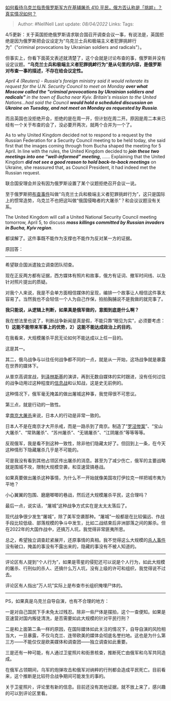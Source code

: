 [如何看待乌克兰指责俄罗斯军方在基辅屠杀 410 平民，俄方否认称是「挑衅」？真实情况如何？](https://www.zhihu.com/question/525901706/answer/2423388246)

> Author: #NellNell
Last update: *08/04/2022*
Links:
Tags:

4/5更新：关于英国拒绝俄罗斯请求联合国召开调查会议一事，有说法是，英国拒绝是因为俄罗斯把会议设定为“乌克兰士兵和极端主义者犯罪挑衅行为”（"criminal provocations by Ukrainian soldiers and radicals"）。

但事实上，你看下面英文表述就清楚了，这个会就是讨论布查的事，俄罗斯并没有设定议题。**“乌克兰士兵和极端主义者犯罪挑衅行为”是从句里的内容，是俄罗斯对布查一事的描述，不存在给会议定性。**

_April 4 (Reuters) - Russia's foreign ministry said it would reiterate its request for the U.N. Security Council to meet on Monday_ **_over what Moscow called the "criminal provocations by Ukrainian soldiers and radicals"_** _in the town of Bucha near Kyiv. Britain's mission to the United Nations…had said the Council_ **_would hold a scheduled discussion on Ukraine on Tuesday, and not meet on Monday as requested by Russia_**_._

而且英国也没拒绝开会，拒绝的是在周一开，但计划在周二开。原因是周二本来已经有一个关于布查的会了，没必要开两次，就两个合并为一个了。

As to why United Kingdom decided not to respond to a request by the Russian Federation for a Security Council meeting to be held today, she said first that the images coming through from Bucha shaped the meeting for 5 April. In line with the rules, the United Kingdom decided to **_join these two meetings into one “well‑informed” meeting_**, …… Explaining that the United Kingdom **_did not see a good reason to hold back-to-back meetings_** on Ukraine, she reassured that, as Council President, it had indeed met the Russian request.

联合国安理会并没有因为俄罗斯设置了某个议题拒绝召开会议一说。

至于俄罗斯把[布查事件](https://www.zhihu.com/search?q=%E5%B8%83%E6%9F%A5%E4%BA%8B%E4%BB%B6&search_source=Entity&hybrid_search_source=Entity&hybrid_search_extra=%7B%22sourceType%22%3A%22answer%22%2C%22sourceId%22%3A2423388246%7D)叫做“乌克兰士兵和极端主义者犯罪挑衅行为”，这只是国际上的惯常造势，乌克兰不也把这叫做“俄国侵略者的大屠杀”？和会议议题没有关系。

The United Kingdom will call a United National Security Council meeting tomorrow, April 5, to discuss **_mass killings committed by Russian invaders in Bucha, Kyiv region_**.

都误解了。这件事既不能作为支撑也不能作为反对某一方的证据。

原回答：

---

希望联合国派遣独立调查团队彻查。

现在正反两方都有证据，西方媒体有照片和故事，俄方有证词、撤军时间线、以及针对照片提出的质疑。

对我个人来说，我是不会单方面相信媒体的呈现，编排一个故事让人相信这件事太容易了。当然我也不会轻信一个人为自己作保，拍拍胸脯说不是我做的就完事了。

**我只能说，从逻辑上判断，如果真是俄军做的，意图到底是什么啊？**

我在想法里也说了，判断战争新闻是真是假，不能只靠“眼见为实”，必须要考虑：**1）这能不能带来军事上的优势，2）这能不能达成政治上的目的**。

在我看来，大规模屠杀平民无论如何不能达成以上任一目的。

这是其一。

其二，俄乌战争与以往任何战争都不同的一点，就是从一开始，这场战争就是暴露在世界的媒体下。

从普京高调宣战，到[泽林斯基](https://www.zhihu.com/search?q=%E6%B3%BD%E6%9E%97%E6%96%AF%E5%9F%BA&search_source=Entity&hybrid_search_source=Entity&hybrid_search_extra=%7B%22sourceType%22%3A%22answer%22%2C%22sourceId%22%3A2423388246%7D)的演讲，再到无数自媒体的实时跟进，没有任何过往的战争动用过这种程度的[信息战](https://www.zhihu.com/search?q=%E4%BF%A1%E6%81%AF%E6%88%98&search_source=Entity&hybrid_search_source=Entity&hybrid_search_extra=%7B%22sourceType%22%3A%22answer%22%2C%22sourceId%22%3A2423388246%7D)和认知战，这是史无前例的。

这种情况下，俄军毫无掩盖的做出屠城这种事，我觉得很不可思议。

第三点，就是行动的一致性。

拿[南京大屠杀](https://www.zhihu.com/search?q=%E5%8D%97%E4%BA%AC%E5%A4%A7%E5%B1%A0%E6%9D%80&search_source=Entity&hybrid_search_source=Entity&hybrid_search_extra=%7B%22sourceType%22%3A%22answer%22%2C%22sourceId%22%3A2423388246%7D)来说，日本人的行动是非常一致的。

日本人不是在南京才大开杀戒，而是一路杀到了南京。制造了“[罗泾惨案](https://www.zhihu.com/search?q=%E7%BD%97%E6%B3%BE%E6%83%A8%E6%A1%88&search_source=Entity&hybrid_search_source=Entity&hybrid_search_extra=%7B%22sourceType%22%3A%22answer%22%2C%22sourceId%22%3A2423388246%7D)”、“宝山大屠杀”、“常熟屠杀”、“苏州屠杀”、“无锡屠杀”、“江阴屠杀”等等等等。

反观俄军，我是看不到这种一致性，除非他们隐藏太好了。但回到上一条，在今天这种情形下隐藏屠杀几乎是不可能的。

可是我没有看到其他占领区传出屠杀的消息。甚至为了减少伤亡，俄军的主要战略就是围城不攻，限制大规模空袭，和亚速营搞巷战。

如果真要做出屠杀这种事情，为什么不一开始就像美国攻打伊拉克一样把城市夷为平地？

小心翼翼的包围、磨磨唧唧的巷战，然后还大规模屠杀平民，这合理吗？

最后一点，说实话，“屠城”这种战争方式实在是太太太落后了。

现代战争很少发生“屠城”，除了美军空袭那种。“屠城”一般都是在比较偏远、作战手段比较低级、部落规模的争斗中发生，比如二战结束后非洲部落之间的厮杀。但在2022年的大国作战中，还搞万人坑，我觉得非常匪夷所思。

总之，希望独立调查赶紧展开，还原事情的真相。我不觉得这么大规模的[杀人事件](https://www.zhihu.com/search?q=%E6%9D%80%E4%BA%BA%E4%BA%8B%E4%BB%B6&search_source=Entity&hybrid_search_source=Entity&hybrid_search_extra=%7B%22sourceType%22%3A%22answer%22%2C%22sourceId%22%3A2423388246%7D)没有破口，掩盖的事没有不露出来的，隐藏的事没有不被人知道的。

---

评论区有人提到“个人行为”，如果是零星的侵犯还可以说是个人行为，如此大规模的屠杀、行刑似的杀人、还搞什么万人坑，没有上级的许可和组织，我觉得说不过去。

评论区有人指出“万人坑”实际上是布查市长组织掩埋尸体的。

---

PS，如果真是乌克兰自导自演，也有不合理的地方：

一是对自己国民下手未免太过残忍。除非一些尸体是摆拍，这个一查便知。如果是亚速营对国内叛徒清洗，是否需要如此大规模的针对平民行刑？

二是和上面第二条一样的原因，在国际媒体如此关注的情况下，自导自演的风险相当大，一旦暴露，不仅乌克兰、连带欧美的媒体会彻底名誉扫地。这也是为什么第三方——不能仅仅是欧美媒体和调查团——独立调查如此重要。

三是还有一种可能，有人通过卫星照片和街景核查，推断死亡由俄军和乌军共同造成。

在俄军占领期间，乌军的炮弹攻击和俄军对纳粹的行刑都会造成平民死亡。目前看来，这个推断是比较符合战争期间可能发生的事的。

关于卫星照片，评论里有新的信息。目前还没有其他证据，就不放上来了，感兴趣的可以到评论区里看。

